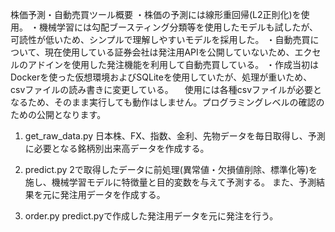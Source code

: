 株価予測・自動売買ツール概要
・株価の予測には線形重回帰(L2正則化)を使用。
・機械学習には勾配ブースティング分類等を使用したモデルも試したが、可読性が低いため、シンプルで理解しやすいモデルを採用した。
・自動売買について、現在使用している証券会社は発注用APIを公開していないため、エクセルのアドインを使用した発注機能を利用して自動売買している。
・作成当初はDockerを使った仮想環境およびSQLiteを使用していたが、処理が重いため、csvファイルの読み書きに変更している。
　使用には各種csvファイルが必要となるため、そのまま実行しても動作はしません。プログラミングレベルの確認のための公開となります。

1. get_raw_data.py
日本株、FX、指数、金利、先物データを毎日取得し、予測に必要となる銘柄別出来高データを作成する。

2. predict.py
2で取得したデータに前処理(異常値・欠損値削除、標準化等)を施し、機械学習モデルに特徴量と目的変数を与えて予測する。
また、予測結果を元に発注用データを作成する。

3. order.py
predict.pyで作成した発注用データを元に発注を行う。
